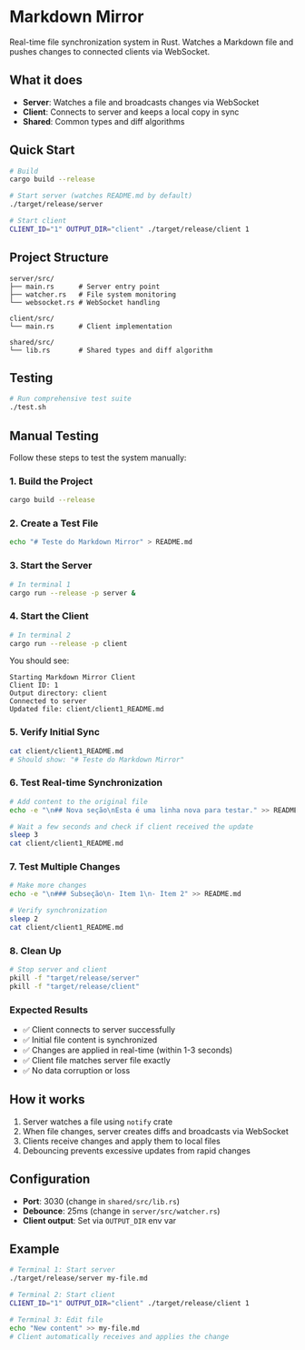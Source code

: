 # Markdown Mirror

Real-time file synchronization system in Rust. Watches a Markdown file and pushes changes to connected clients via WebSocket.

## What it does

- **Server**: Watches a file and broadcasts changes via WebSocket
- **Client**: Connects to server and keeps a local copy in sync
- **Shared**: Common types and diff algorithms

## Quick Start

```bash
# Build
cargo build --release

# Start server (watches README.md by default)
./target/release/server

# Start client
CLIENT_ID="1" OUTPUT_DIR="client" ./target/release/client 1
```

## Project Structure

```
server/src/
├── main.rs      # Server entry point
├── watcher.rs   # File system monitoring
└── websocket.rs # WebSocket handling

client/src/
└── main.rs      # Client implementation

shared/src/
└── lib.rs       # Shared types and diff algorithm
```

## Testing

```bash
# Run comprehensive test suite
./test.sh
```

## Manual Testing

Follow these steps to test the system manually:

### 1. Build the Project
```bash
cargo build --release
```

### 2. Create a Test File
```bash
echo "# Teste do Markdown Mirror" > README.md
```

### 3. Start the Server
```bash
# In terminal 1
cargo run --release -p server &
```

### 4. Start the Client
```bash
# In terminal 2
cargo run --release -p client
```

You should see:
```
Starting Markdown Mirror Client
Client ID: 1
Output directory: client
Connected to server
Updated file: client/client1_README.md
```

### 5. Verify Initial Sync
```bash
cat client/client1_README.md
# Should show: "# Teste do Markdown Mirror"
```

### 6. Test Real-time Synchronization
```bash
# Add content to the original file
echo -e "\n## Nova seção\nEsta é uma linha nova para testar." >> README.md

# Wait a few seconds and check if client received the update
sleep 3
cat client/client1_README.md
```

### 7. Test Multiple Changes
```bash
# Make more changes
echo -e "\n### Subseção\n- Item 1\n- Item 2" >> README.md

# Verify synchronization
sleep 2
cat client/client1_README.md
```

### 8. Clean Up
```bash
# Stop server and client
pkill -f "target/release/server"
pkill -f "target/release/client"
```

### Expected Results
- ✅ Client connects to server successfully
- ✅ Initial file content is synchronized
- ✅ Changes are applied in real-time (within 1-3 seconds)
- ✅ Client file matches server file exactly
- ✅ No data corruption or loss

## How it works

1. Server watches a file using `notify` crate
2. When file changes, server creates diffs and broadcasts via WebSocket
3. Clients receive changes and apply them to local files
4. Debouncing prevents excessive updates from rapid changes

## Configuration

- **Port**: 3030 (change in `shared/src/lib.rs`)
- **Debounce**: 25ms (change in `server/src/watcher.rs`)
- **Client output**: Set via `OUTPUT_DIR` env var

## Example

```bash
# Terminal 1: Start server
./target/release/server my-file.md

# Terminal 2: Start client
CLIENT_ID="1" OUTPUT_DIR="client" ./target/release/client 1

# Terminal 3: Edit file
echo "New content" >> my-file.md
# Client automatically receives and applies the change
```
